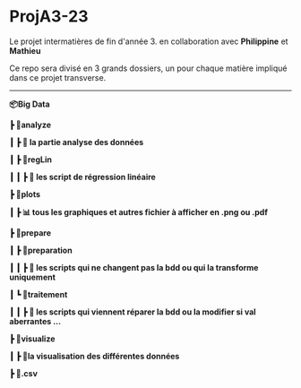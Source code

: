 # ProjA3-23

Le projet intermatières de fin d'année 3. en collaboration avec **Philippine** et **Mathieu**

Ce repo sera divisé en 3 grands dossiers, un pour chaque matière impliqué dans ce projet transverse.


---

**📦Big Data**

 **┣ 📂analyze**

 **┃ ┣ 📜 la partie analyse des données**

 **┃ ┣ 📂regLin**

 **┃ ┃ ┣ 📜 les script de régression linéaire**

 **┣ 📂plots**

 **┃ ┣ 📊 tous les graphiques et autres fichier à afficher en .png ou .pdf**

 **┣ 📂prepare**

 **┃ ┣ 📂preparation**

 **┃ ┃ ┣ 📜 les scripts qui ne changent pas la bdd ou qui la transforme uniquement**

 **┃ ┗ 📂traitement**

 **┃ ┃ ┣ 📜 les scripts qui viennent réparer la bdd ou la modifier si val aberrantes ...**

 **┣ 📂visualize**

 **┃ ┣ 📜la visualisation des différentes données**

 **┣ 📇.csv**
